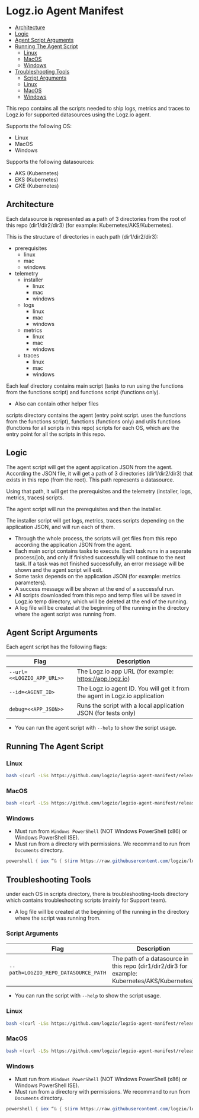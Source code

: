 # Logz.io Agent Manifest

- [Architecture](#architecture)
- [Logic](#logic)
- [Agent Script Arguments](#agent-script-arguments)
- [Running The Agent Script](#running-the-agent-script)
    - [Linux](#linux)
    - [MacOS](#macos)
    - [Windows](#windows)
- [Troubleshooting Tools](#troubleshooting-tools)
    - [Script Arguments](#script-arguments)
    - [Linux](#linux-1)
    - [MacOS](#macos-1)
    - [Windows](#windows-1)

This repo contains all the scripts needed to ship logs, metrics and traces to Logz.io for supported datasources using the Logz.io agent.

Supports the following OS:

- Linux
- MacOS
- Windows

Supports the following datasources:

- AKS (Kubernetes)
- EKS (Kubernetes)
- GKE (Kubernetes)

## Architecture

Each datasource is represented as a path of 3 directories from the root of this repo (dir1/dir2/dir3) (for example: Kubernetes/AKS/Kubernetes).

This is the structure of directories in each path (dir1/dir2/dir3):

- prerequisites
    - linux
    - mac
    - windows
- telemetry
    - installer
        - linux
        - mac
        - windows
    - logs
        - linux
        - mac
        - windows
    - metrics
        - linux
        - mac
        - windows
    - traces
        - linux
        - mac
        - windows

Each leaf directory contains main script (tasks to run using the functions from the functions script) and functions script (functions only).

* Also can contain other helper files

scripts directory contains the agent (entry point script. uses the functions from the functions script), functions (functions only) and utils functions (functions for all scripts in this repo) scripts for each OS, which are the entry point for all the scripts in this repo.

## Logic 

The agent script will get the agent application JSON from the agent. According the JSON file, it will get a path of 3 directories (dir1/dir2/dir3) that exists in this repo (from the root). This path represents a datasource.

Using that path, it will get the prerequisites and the telemetry (installer, logs, metrics, traces) scripts.

The agent script will run the prerequisites and then the installer.

The installer script will get logs, metrics, traces scripts depending on the application JSON, and will run each of them.

* Through the whole process, the scripts will get files from this repo according the application JSON from the agent.
* Each main script contains tasks to execute. Each task runs in a separate process/job, and only if finished successfully will continue to the next task. If a task was not finished successfully, an error message will be shown and the agent script will exit.
* Some tasks depends on the application JSON (for example: metrics parameters).
* A success message will be shown at the end of a successful run.
* All scripts downloaded from this repo and temp files will be saved in Logz.io temp directory, which will be deleted at the end of the running.
* A log file will be created at the beginning of the running in the directory where the agent script was running from.

## Agent Script Arguments

Each agent script has the following flags:

| Flag | Description |
| --- | --- |
| `--url=<<LOGZIO_APP_URL>>` | The Logz.io app URL (for example: https://app.logz.io) |
| `--id=<AGENT_ID>` | The Logz.io agent ID. You will get it from the agent in Logz.io application |
| `debug=<<APP_JSON>>` | Runs the script with a local application JSON (for tests only) |

* You can run the agent script with `--help` to show the script usage.

## Running The Agent Script

### Linux

```Bash
bash <(curl -LSs https://github.com/logzio/logzio-agent-manifest/releases/download/latest/agent_linux.bash) --url=LOGZIO_APP_URL --id=AGENT_ID
```

### MacOS

```Bash
bash <(curl -LSs https://github.com/logzio/logzio-agent-manifest/releases/download/latest/agent_mac.bash) --url=LOGZIO_APP_URL --id=AGENT_ID
```

### Windows

* Must run from `Windows PowerShell` (NOT Windows PowerShell (x86) or Windows PowerShell ISE).
* Must run from a directory with permissions. We recommand to run from `Documents` directory.

```PowerShell
powershell { iex “& { $(irm https://raw.githubusercontent.com/logzio/logzio-agent-manifest/releases/download/latest/agent_windows.ps1) } --url=LOGZIO_APP_URL --id=AGENT_ID” }
```

## Troubleshooting Tools

under each OS in scripts directory, there is troubleshooting-tools directory which contains troubleshooting scripts (mainly for Support team).

* A log file will be created at the beginning of the running in the directory where the script was running from.

### Script Arguments

| Flag | Description |
| --- | --- |
| `--path=LOGZIO_REPO_DATASOURCE_PATH` | The path of a datasource in this repo (dir1/dir2/dir3 for example: Kubernetes/AKS/Kubernetes) |

* You can run the script with `--help` to show the script usage.

### Linux

```Bash
bash <(curl -LSs https://github.com/logzio/logzio-agent-manifest/releases/download/latest/run_prerequisites_linux.bash) --path=LOGZIO_REPO_DATASOURCE_PATH
```

### MacOS

```Bash
bash <(curl -LSs https://github.com/logzio/logzio-agent-manifest/releases/download/latest/run_prerequisites_mac.bash) --path=LOGZIO_REPO_DATASOURCE_PATH
```

### Windows

* Must run from `Windows PowerShell` (NOT Windows PowerShell (x86) or Windows PowerShell ISE).
* Must run from a directory with permissions. We recommand to run from `Documents` directory.

```PowerShell
powershell { iex “& { $(irm https://raw.githubusercontent.com/logzio/logzio-agent-manifest/releases/download/latest/run_prerequisites_windows.ps1) } --path=LOGZIO_REPO_DATASOURCE_PATH” }
```
